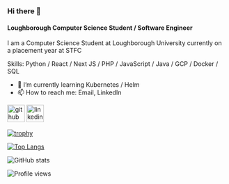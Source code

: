 ### Hi there 👋
#### Loughborough Computer Science Student / Software Engineer
I am a Computer Science Student at Loughborough University currently on a placement year at STFC


Skills: Python / React / Next JS / PHP / JavaScript / Java / GCP / Docker / SQL 

- 🌱 I’m currently learning Kubernetes / Helm
- 📫 How to reach me: Email, LinkedIn 


[<img src='https://cdn.jsdelivr.net/npm/simple-icons@3.0.1/icons/github.svg' alt='github' height='40'>](https://github.com/zxch91)  [<img src='https://cdn.jsdelivr.net/npm/simple-icons@3.0.1/icons/linkedin.svg' alt='linkedin' height='40'>](https://www.linkedin.com/in/zachwharton/)  

[![trophy](https://github-profile-trophy.vercel.app/?username=zxch91)](https://github.com/ryo-ma/github-profile-trophy)

[![Top Langs](https://github-readme-stats.vercel.app/api/top-langs/?username=zxch91)](https://github.com/anuraghazra/github-readme-stats)

![GitHub stats](https://github-readme-stats.vercel.app/api?username=zxch91&show_icons=true&count_private=true)  

![Profile views](https://gpvc.arturio.dev/zxch91)  

